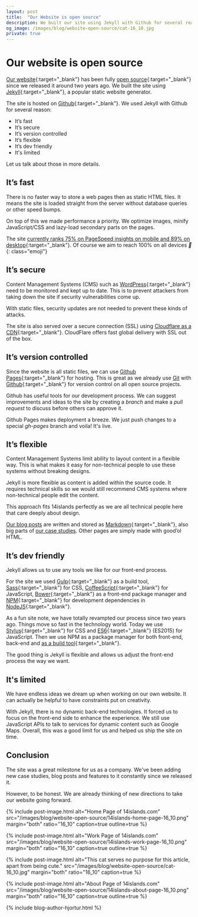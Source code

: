 ```yaml
---
layout: post
title:  "Our Website is open source"
description: We built our site using Jekyll with Github for several reasons.
og_image: /images/blog/website-open-source/cat-16_10.jpg
private: true
---
```


# Our website is open source

[Our website](http://14islands.com/){:target="_blank"} has been fully [open source](https://github.com/14islands/14islands-com){:target="_blank"} since we released it around two years ago. We built the site using [Jekyll](https://jekyllrb.com/){:target="_blank"}, a popular static website generator. 

The site is hosted on [Github](https://github.com/){:target="_blank"}. We used Jekyll with Github for several reason:

* It’s fast
* It’s secure
* It’s version controlled
* It’s flexible
* It’s dev friendly
* It's limited

Let us talk about those in more details.

## It’s fast

There is no faster way to store a web pages then as static HTML files. It means the site is loaded straight from the server without database queries or other speed bumps. 

On top of this we made performance a priority. We optimize images, minify JavaScript/CSS and lazy-load secondary parts on the pages. 

The site [currently ranks 75% on PageSpeed insights on mobile and 89% on desktop](https://developers.google.com/speed/pagespeed/insights/?url=14islands.com){:target="_blank"}. Of course we aim to reach 100% on all devices *👊*{: class="emoji"}

## It’s secure

Content Management Systems (CMS) such as [WordPress](https://wordpress.org/){:target="_blank"} need to be monitored and kept up to date. This is to prevent attackers from taking down the site if security vulnerabilities come up. 

With static files, security updates are not needed to prevent these kinds of attacks. 

The site is also served over a secure connection (SSL) using [Cloudflare as a CDN](https://cloudflare.com){:target="_blank"}. CloudFlare offers fast global delivery with SSL out of the box. 

## It’s version controlled

Since the website is all static files, we can use [Github Pages](https://pages.github.com/){:target="_blank"} for hosting. This is great as we already use [Git](https://git-scm.com/) with [Github](https://github.com/){:target="_blank"} for version control on all open source projects.

Github has useful tools for our development process. We can suggest improvements and ideas to the site by creating a *branch* and make a *pull request* to discuss before others can approve it.

Github Pages makes deployment a breeze. We just push changes to a special *gh-pages* branch and voila! It's live.

## It’s flexible

Content Management Systems limit ability to layout content in a flexible way. This is what makes it easy for non-technical people to use these systems without breaking designs.
 
Jekyll is more flexible as content is added within the source code. It requires technical skills so we would still recommend CMS systems where non-technical people edit the content.

This approach fits 14islands perfectly as we are all technical people here that care deeply about design. 

[Our blog posts](14islands.com/blog/) are written and stored as [Markdown](https://daringfireball.net/projects/markdown/){:target="_blank"}, also big parts of [our case studies](14islands.com/work/). Other pages are simply made with good’ol HTML.

## It’s dev friendly

Jekyll allows us to use any tools we like for our front-end process. 

For the site we used [Gulp](http://gulpjs.com/){:target="_blank"} as a build tool, [Sass](http://sass-lang.com/){:target="_blank"} for CSS, [CoffeeScript](http://coffeescript.org/){:target="_blank"} for JavaScript, [Bower](https://bower.io/){:target="_blank"} as a front-end package manager and [NPM](https://www.npmjs.com/){:target="_blank"} for development dependencies in [NodeJS](https://nodejs.org/en/){:target="_blank"}.

As a fun site note, we have totally revampted our process since two years ago. Things move so fast in the technology world. Today we use [Stylus](http://stylus-lang.com/){:target="_blank"} for CSS and [ES6](https://babeljs.io/docs/learn-es2015/){:target="_blank"} (ES2015) for JavaScript. Then we use NPM as a package manager for both front-end, back-end and [as a build tool](https://www.keithcirkel.co.uk/how-to-use-npm-as-a-build-tool/){:target="_blank"}. 

The good thing is Jekyll is flexible and allows us adjust the front-end process the way we want.

## It's limited

We have endless ideas we dream up when working on our own website. It can actually be helpful to have constraints put on creativity. 

With Jekyll, there is no dynamic back-end technologies. It forced us to focus on the front-end side to enhance the experience. We still use JavaScript APIs to talk to services for dynamic content such as Google Maps. Overall, this was a good limit for us and helped us ship the site on time.

## Conclusion

The site was a great milestone for us as a company. We've been adding new case studies, blog posts and features to it constantly since we released it. 

However, to be honest. We are already thinking of new directions to take our website going forward.

{% include post-image.html alt="Home Page of 14islands.com" src="/images/blog/website-open-source/14islands-home-page-16_10.png" margin="both" ratio="16_10" caption=true outline=true %}

{% include post-image.html alt="Work Page of 14islands.com" src="/images/blog/website-open-source/14islands-work-page-16_10.png" margin="both" ratio="16_10" caption=true outline=true %}

{% include post-image.html alt="This cat serves no purpose for this article, apart from being cute." src="/images/blog/website-open-source/cat-16_10.jpg" margin="both" ratio="16_10" caption=true %}

{% include post-image.html alt="About Page of 14islands.com" src="/images/blog/website-open-source/14islands-about-page-16_10.png" margin="both" ratio="16_10" caption=true outline=true %}


{% include blog-author-hjortur.html %}
